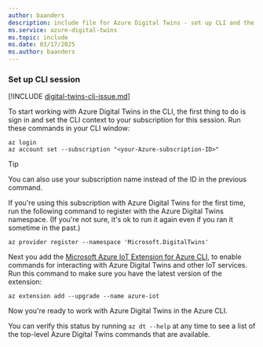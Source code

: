 ```yaml
---
author: baanders
description: include file for Azure Digital Twins - set up CLI and the IoT extension
ms.service: azure-digital-twins
ms.topic: include
ms.date: 03/17/2025
ms.author: baanders
---
```


### Set up CLI session

[!INCLUDE [digital-twins-cli-issue.md](digital-twins-cli-issue.md)]

To start working with Azure Digital Twins in the CLI, the first thing to do is sign in and set the CLI context to your subscription for this session. Run these commands in your CLI window:

```azurecli-interactive
az login
az account set --subscription "<your-Azure-subscription-ID>"
```

> [!TIP]
> You can also use your subscription name instead of the ID in the previous command. 

If you're using this subscription with Azure Digital Twins for the first time, run the following command to register with the Azure Digital Twins namespace. (If you're not sure, it's ok to run it again even if you ran it sometime in the past.)

```azurecli-interactive
az provider register --namespace 'Microsoft.DigitalTwins'
```

Next you add the [Microsoft Azure IoT Extension for Azure CLI](/cli/azure/service-page/azure%20iot?view=azure-cli-latest&preserve-view=true), to enable commands for interacting with Azure Digital Twins and other IoT services. Run this command to make sure you have the latest version of the extension:

```azurecli-interactive
az extension add --upgrade --name azure-iot
```

Now you're ready to work with Azure Digital Twins in the Azure CLI.

You can verify this status by running `az dt --help` at any time to see a list of the top-level Azure Digital Twins commands that are available.